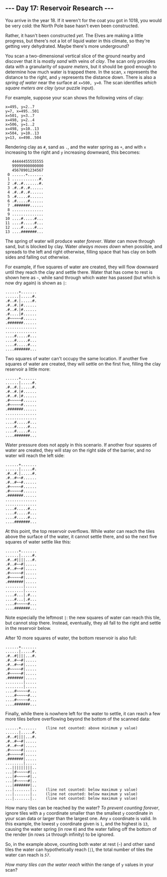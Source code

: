 <article class="day-desc"><h2>--- Day 17: Reservoir Research ---</h2><p>You arrive in the year 18. If it weren't for <span title="Continuity!">the coat</span> you got in 1018, you would be very cold: the North Pole base hasn't even been constructed.</p>
<p>Rather, it hasn't been constructed <em>yet</em>.  The Elves are making a little progress, but there's not a lot of liquid water in this climate, so they're getting very dehydrated.  Maybe there's more underground?</p>
<p>You scan a two-dimensional vertical slice of the ground nearby and discover that it is mostly <em>sand</em> with veins of <em>clay</em>.  The scan only provides data with a granularity of <em>square meters</em>, but it should be good enough to determine how much water is trapped there. In the scan, <code>x</code> represents the distance to the right, and <code>y</code> represents the distance down. There is also a <em>spring of water</em> near the surface at <code>x=500, y=0</code>. The scan identifies <em>which square meters are clay</em> (your puzzle input).</p>
<p>For example, suppose your scan shows the following veins of clay:</p>
<pre><code>x=495, y=2..7
y=7, x=495..501
x=501, y=3..7
x=498, y=2..4
x=506, y=1..2
x=498, y=10..13
x=504, y=10..13
y=13, x=498..504
</code></pre>
<p>Rendering clay as <code>#</code>, sand as <code>.</code>, and the water spring as <code>+</code>, and with <code>x</code> increasing to the right and <code>y</code> increasing downward, this becomes:</p>
<pre><code>   44444455555555
   99999900000000
   45678901234567
 0 ......+.......
 1 ............#.
 2 .#..#.......#.
 3 .#..#..#......
 4 .#..#..#......
 5 .#.....#......
 6 .#.....#......
 7 .#######......
 8 ..............
 9 ..............
10 ....#.....#...
11 ....#.....#...
12 ....#.....#...
13 ....#######...
</code></pre>
<p>The spring of water will produce water <em>forever</em>. Water can move through sand, but is blocked by clay. Water <em>always moves down</em> when possible, and spreads to the left and right otherwise, filling space that has clay on both sides and falling out otherwise.</p>
<p>For example, if five squares of water are created, they will flow downward until they reach the clay and settle there. Water that has come to rest is shown here as <code>~</code>, while sand through which water has passed (but which is now dry again) is shown as <code>|</code>:</p>
<pre><code>......+.......
......|.....#.
.#..#.|.....#.
.#..#.|#......
.#..#.|#......
.#....|#......
.#~~~~~#......
.#######......
..............
..............
....#.....#...
....#.....#...
....#.....#...
....#######...
</code></pre>
<p>Two squares of water can't occupy the same location.  If another five squares of water are created, they will settle on the first five, filling the clay reservoir a little more:</p>
<pre><code>......+.......
......|.....#.
.#..#.|.....#.
.#..#.|#......
.#..#.|#......
.#~~~~~#......
.#~~~~~#......
.#######......
..............
..............
....#.....#...
....#.....#...
....#.....#...
....#######...
</code></pre>
<p>Water pressure does not apply in this scenario. If another four squares of water are created, they will stay on the right side of the barrier, and no water will reach the left side:</p>
<pre><code>......+.......
......|.....#.
.#..#.|.....#.
.#..#~~#......
.#..#~~#......
.#~~~~~#......
.#~~~~~#......
.#######......
..............
..............
....#.....#...
....#.....#...
....#.....#...
....#######...
</code></pre>
<p>At this point, the top reservoir overflows. While water can reach the tiles above the surface of the water, it cannot settle there, and so the next five squares of water settle like this:</p>
<pre><code>......+.......
......|.....#.
.#..#<em>|</em>|||...#.
.#..#~~#|.....
.#..#~~#|.....
.#~~~~~#|.....
.#~~~~~#|.....
.#######|.....
........|.....
........|.....
....#...|.#...
....#...|.#...
....#~~~~~#...
....#######...
</code></pre>
<p>Note especially the leftmost <code>|</code>: the new squares of water can reach this tile, but cannot stop there.  Instead, eventually, they all fall to the right and settle in the reservoir below.</p>
<p>After 10 more squares of water, the bottom reservoir is also full:</p>
<pre><code>......+.......
......|.....#.
.#..#||||...#.
.#..#~~#|.....
.#..#~~#|.....
.#~~~~~#|.....
.#~~~~~#|.....
.#######|.....
........|.....
........|.....
....#~~~~~#...
....#~~~~~#...
....#~~~~~#...
....#######...
</code></pre>
<p>Finally, while there is nowhere left for the water to settle, it can reach a few more tiles before overflowing beyond the bottom of the scanned data:</p>
<pre><code>......+.......    (line not counted: above minimum y value)
......|.....#.
.#..#||||...#.
.#..#~~#|.....
.#..#~~#|.....
.#~~~~~#|.....
.#~~~~~#|.....
.#######|.....
........|.....
...|||||||||..
...|#~~~~~#|..
...|#~~~~~#|..
...|#~~~~~#|..
...|#######|..
...|.......|..    (line not counted: below maximum y value)
...|.......|..    (line not counted: below maximum y value)
...|.......|..    (line not counted: below maximum y value)
</code></pre>
<p>How many tiles can be reached by the water?  <em>To prevent counting forever</em>, ignore tiles with a <code>y</code> coordinate smaller than the smallest <code>y</code> coordinate in your scan data or larger than the largest one. Any <code>x</code> coordinate is valid. In this example, the lowest <code>y</code> coordinate given is <code>1</code>, and the highest is <code>13</code>, causing the water spring (in row <code>0</code>) and the water falling off the bottom of the render (in rows <code>14</code> through infinity) to be ignored.</p>
<p>So, in the example above, counting both water at rest (<code>~</code>) and other sand tiles the water can hypothetically reach (<code>|</code>), the total number of tiles the water can reach is <code><em>57</em></code>.</p>
<p><em>How many tiles can the water reach</em> within the range of <code>y</code> values in your scan?</p>
</article>
